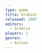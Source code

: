 ```yaml
---
type: game
title: Krakout
released: 1987
editors: 
  - Gremlin
players: 1
genres:
  - Action
---
```

